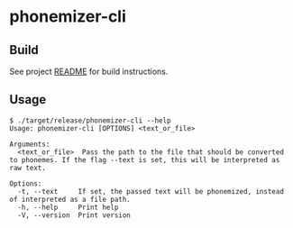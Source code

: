 # phonemizer-cli
## Build
See project [README](../README.md) for build instructions.

## Usage
```shell
$ ./target/release/phonemizer-cli --help
Usage: phonemizer-cli [OPTIONS] <text_or_file>

Arguments:
  <text_or_file>  Pass the path to the file that should be converted to phonemes. If the flag --text is set, this will be interpreted as raw text.

Options:
  -t, --text     If set, the passed text will be phonemized, instead of interpreted as a file path.
  -h, --help     Print help
  -V, --version  Print version
```
